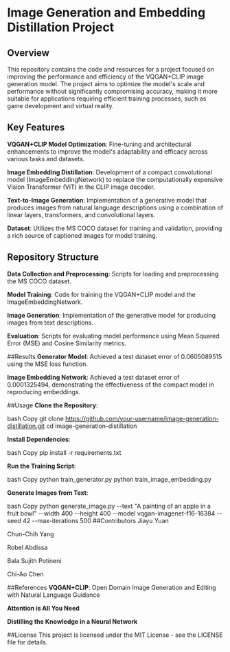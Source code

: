 # Image Generation and Embedding Distillation Project
## Overview
This repository contains the code and resources for a project focused on improving the performance and efficiency of the VQGAN+CLIP image generation model. The project aims to optimize the model's scale and performance without significantly compromising accuracy, making it more suitable for applications requiring efficient training processes, such as game development and virtual reality.

## Key Features
**VQGAN+CLIP Model Optimization**: Fine-tuning and architectural enhancements to improve the model's adaptability and efficacy across various tasks and datasets.

**Image Embedding Distillation**: Development of a compact convolutional model (ImageEmbeddingNetwork) to replace the computationally expensive Vision Transformer (ViT) in the CLIP image decoder.

**Text-to-Image Generation**: Implementation of a generative model that produces images from natural language descriptions using a combination of linear layers, transformers, and convolutional layers.

**Dataset**: Utilizes the MS COCO dataset for training and validation, providing a rich source of captioned images for model training.

## Repository Structure
**Data Collection and Preprocessing**: Scripts for loading and preprocessing the MS COCO dataset.

**Model Training**: Code for training the VQGAN+CLIP model and the ImageEmbeddingNetwork.

**Image Generation**: Implementation of the generative model for producing images from text descriptions.

**Evaluation**: Scripts for evaluating model performance using Mean Squared Error (MSE) and Cosine Similarity metrics.

##Results
**Generator Model**: Achieved a test dataset error of 0.0605089515 using the MSE loss function.

**Image Embedding Network**: Achieved a test dataset error of 0.0001325494, demonstrating the effectiveness of the compact model in reproducing embeddings.

##Usage
**Clone the Repository**:

bash
Copy
git clone https://github.com/your-username/image-generation-distillation.git
cd image-generation-distillation

**Install Dependencies**:

bash
Copy
pip install -r requirements.txt

**Run the Training Script**:

bash
Copy
python train_generator.py
python train_image_embedding.py

**Generate Images from Text**:

bash
Copy
python generate_image.py --text "A painting of an apple in a fruit bowl" --width 400 --height 400 --model vqgan-imagenet-f16-16384 --seed 42 --max-iterations 500
##Contributors
Jiayu Yuan

Chun-Chih Yang

Robel Abdissa

Bala Sujith Potineni

Chi-Ao Chen

##References
**VQGAN+CLIP**: Open Domain Image Generation and Editing with Natural Language Guidance

**Attention is All You Need**

**Distilling the Knowledge in a Neural Network**

##License
This project is licensed under the MIT License - see the LICENSE file for details.
